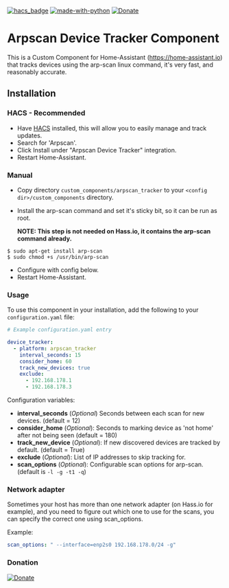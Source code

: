 [![hacs_badge](https://img.shields.io/badge/HACS-Default-orange.svg)](https://github.com/custom-components/hacs)  [![made-with-python](https://img.shields.io/badge/Made%20with-Python-1f425f.svg)](https://www.python.org/) [![Donate](https://img.shields.io/badge/Donate-PayPal-green.svg)](https://www.paypal.me/cyberjunkynl/)

# Arpscan Device Tracker Component
This is a Custom Component for Home-Assistant (https://home-assistant.io) that tracks devices using the arp-scan linux command, it's very fast, and reasonably accurate.

## Installation

### HACS - Recommended
- Have [HACS](https://hacs.xyz) installed, this will allow you to easily manage and track updates.
- Search for 'Arpscan'.
- Click Install under "Arpscan Device Tracker" integration.
- Restart Home-Assistant.

### Manual
- Copy directory `custom_components/arpscan_tracker` to your `<config dir>/custom_components` directory.
- Install the arp-scan command and set it's sticky bit, so it can be run as root.

  **NOTE: This step is not needed on Hass.io, it contains the arp-scan command already.**
```
$ sudo apt-get install arp-scan
$ sudo chmod +s /usr/bin/arp-scan
```
- Configure with config below.
- Restart Home-Assistant.

### Usage
To use this component in your installation, add the following to your `configuration.yaml` file:

```yaml
# Example configuration.yaml entry

device_tracker:
  - platform: arpscan_tracker
    interval_seconds: 15
    consider_home: 60
    track_new_devices: true
    exclude:
      - 192.168.178.1
      - 192.168.178.3
```

Configuration variables:

- **interval_seconds** (*Optional*) Seconds between each scan for new devices. (default = 12)
- **consider_home** (*Optional*): Seconds to marking device as 'not home' after not being seen (default = 180)
- **track_new_device** (*Optional*): If new discovered devices are tracked by default. (default = True)
- **exclude** (*Optional*): List of IP addresses to skip tracking for.
- **scan_options** (*Optional*): Configurable scan options for arp-scan. (default is `-l -g -t1 -q`)

### Network adapter
Sometimes your host has more than one network adapter (on Hass.io for example),
and you need to figure out which one to use for the scans, you can specify the correct one using scan_options.

Example:
```yaml
scan_options: " --interface=enp2s0 192.168.178.0/24 -g"
```
### Donation
[![Donate](https://img.shields.io/badge/Donate-PayPal-green.svg)](https://www.paypal.me/cyberjunkynl/)
